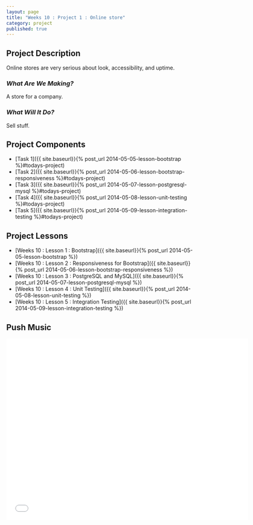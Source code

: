 ```yaml
---
layout: page
title: "Weeks 10 : Project 1 : Online store"
category: project
published: true
---
```


## Project Description

Online stores are very serious about look, accessibility, and uptime.

### _What Are We Making?_

A store for a company.

### _What Will It Do?_

Sell stuff.

## Project Components

* [Task 1]({{ site.baseurl}}{% post_url 2014-05-05-lesson-bootstrap %}#todays-project)
* [Task 2]({{ site.baseurl}}{% post_url 2014-05-06-lesson-bootstrap-responsiveness %}#todays-project)
* [Task 3]({{ site.baseurl}}{% post_url 2014-05-07-lesson-postgresql-mysql %}#todays-project)
* [Task 4]({{ site.baseurl}}{% post_url 2014-05-08-lesson-unit-testing %}#todays-project)
* [Task 5]({{ site.baseurl}}{% post_url 2014-05-09-lesson-integration-testing %}#todays-project)

## Project Lessons

* [Weeks 10 : Lesson 1 : Bootstrap]({{ site.baseurl}}{% post_url 2014-05-05-lesson-bootstrap %})
* [Weeks 10 : Lesson 2 : Responsiveness for Bootstrap]({{ site.baseurl}}{% post_url 2014-05-06-lesson-bootstrap-responsiveness %})
* [Weeks 10 : Lesson 3 : PostgreSQL and MySQL]({{ site.baseurl}}{% post_url 2014-05-07-lesson-postgresql-mysql %})
* [Weeks 10 : Lesson 4 : Unit Testing]({{ site.baseurl}}{% post_url 2014-05-08-lesson-unit-testing %})
* [Weeks 10 : Lesson 5 : Integration Testing]({{ site.baseurl}}{% post_url 2014-05-09-lesson-integration-testing %})

## Push Music

<iframe width="640" height="480" src="//www.youtube.com/embed/9jK-NcRmVcw" frameborder="0" allowfullscreen></iframe>